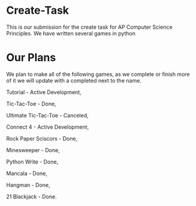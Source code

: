 # Create-Task
This is our submission for the create task for AP Computer Science Principles.
We have written several games in python
# Our Plans
We plan to make all of the following games, as we complete or finish more of it we will update with a completed next to the name.

Tutorial - Active Development,

Tic-Tac-Toe - Done,

Ultimate Tic-Tac-Toe - Canceled,

Connect 4 - Active Development,

Rock Paper Sciscors - Done,

Minesweeper - Done,

Python Write - Done,

Mancala - Done,

Hangman - Done,

21 Blackjack - Done.
